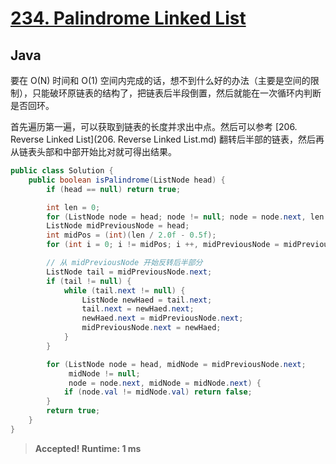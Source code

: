 # [234. Palindrome Linked List](https://leetcode.com/problems/palindrome-linked-list/)

## Java

要在 O(N) 时间和 O(1) 空间内完成的话，想不到什么好的办法（主要是空间的限制），只能破环原链表的结构了，把链表后半段倒置，然后就能在一次循环内判断是否回环。

首先遍历第一遍，可以获取到链表的长度并求出中点。然后可以参考 [206. Reverse Linked List](206. Reverse Linked List.md) 翻转后半部的链表，然后再从链表头部和中部开始比对就可得出结果。

```java
public class Solution {
    public boolean isPalindrome(ListNode head) {
        if (head == null) return true;

        int len = 0;
        for (ListNode node = head; node != null; node = node.next, len ++);
        ListNode midPreviousNode = head;
        int midPos = (int)(len / 2.0f - 0.5f);
        for (int i = 0; i != midPos; i ++, midPreviousNode = midPreviousNode.next);

        // 从 midPreviousNode 开始反转后半部分
        ListNode tail = midPreviousNode.next;
        if (tail != null) {
            while (tail.next != null) {
                ListNode newHaed = tail.next;
                tail.next = newHaed.next;
                newHaed.next = midPreviousNode.next;
                midPreviousNode.next = newHaed;
            }
        }

        for (ListNode node = head, midNode = midPreviousNode.next;
             midNode != null;
             node = node.next, midNode = midNode.next) {
            if (node.val != midNode.val) return false;
        }
        return true;
    }
}
```

> **Accepted! Runtime: 1 ms**
